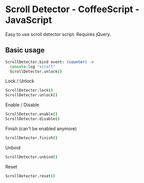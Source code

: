 Scroll Detector - CoffeeScript - JavaScript
===========================================

Easy to use scroll detector script. Requires jQuery.

Basic usage
-----------

~~~ coffee
ScrollDetector.bind event: (counter) ->
  console.log "scroll"
  ScrollDetector.unlock()
~~~

Lock / Unlock

~~~ coffee
ScrollDetector.lock()
ScrollDetector.unlock()
~~~

Enable / Disable

~~~ coffee
ScrollDetector.enable()
ScrollDetector.disable()
~~~

Finish (can't be enabled anymore)

~~~ coffee
ScrollDetector.finish()
~~~

Unbind

~~~ coffee
ScrollDetector.unbind()
~~~

Reset

~~~ coffee
ScrollDetector.reset()
~~~